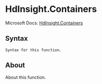 ---
---

# HdInsight.Containers

Microsoft Docs: [HdInsight.Containers](https://docs.microsoft.com/en-us/powerquery-m/hdinsight-containers)

## Syntax

```
Syntax for this function.
```

## About

About this function.


